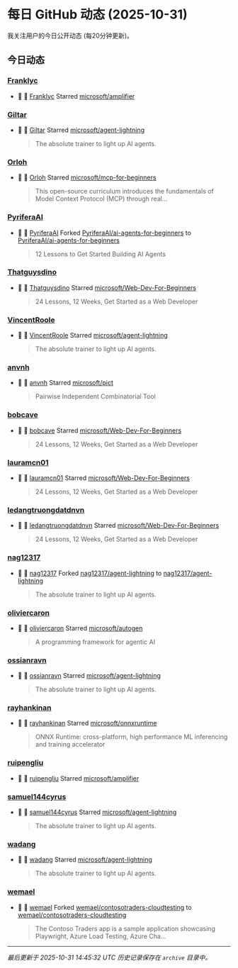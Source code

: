 # 每日 GitHub 动态 (2025-10-31)

我关注用户的今日公开动态 (每20分钟更新)。

## 今日动态

### [Franklyc](https://github.com/Franklyc)
- 🌟 👤 [Franklyc](https://github.com/Franklyc) Starred [microsoft/amplifier](https://github.com/microsoft/amplifier)

### [Giltar](https://github.com/Giltar)
- 🌟 👤 [Giltar](https://github.com/Giltar) Starred [microsoft/agent-lightning](https://github.com/microsoft/agent-lightning)
  > The absolute trainer to light up AI agents.

### [Orloh](https://github.com/Orloh)
- 🌟 👤 [Orloh](https://github.com/Orloh) Starred [microsoft/mcp-for-beginners](https://github.com/microsoft/mcp-for-beginners)
  > This open-source curriculum introduces the fundamentals of Model Context Protocol (MCP) through real...

### [PyriferaAI](https://github.com/PyriferaAI)
- 🍴 👤 [PyriferaAI](https://github.com/PyriferaAI) Forked [PyriferaAI/ai-agents-for-beginners](https://github.com/PyriferaAI/ai-agents-for-beginners) to [PyriferaAI/ai-agents-for-beginners](https://github.com/PyriferaAI/ai-agents-for-beginners)
  > 12 Lessons to Get Started Building AI Agents

### [Thatguysdino](https://github.com/Thatguysdino)
- 🌟 👤 [Thatguysdino](https://github.com/Thatguysdino) Starred [microsoft/Web-Dev-For-Beginners](https://github.com/microsoft/Web-Dev-For-Beginners)
  > 24 Lessons, 12 Weeks, Get Started as a Web Developer

### [VincentRoole](https://github.com/VincentRoole)
- 🌟 👤 [VincentRoole](https://github.com/VincentRoole) Starred [microsoft/agent-lightning](https://github.com/microsoft/agent-lightning)
  > The absolute trainer to light up AI agents.

### [anvnh](https://github.com/anvnh)
- 🌟 👤 [anvnh](https://github.com/anvnh) Starred [microsoft/pict](https://github.com/microsoft/pict)
  > Pairwise Independent Combinatorial Tool

### [bobcave](https://github.com/bobcave)
- 🌟 👤 [bobcave](https://github.com/bobcave) Starred [microsoft/Web-Dev-For-Beginners](https://github.com/microsoft/Web-Dev-For-Beginners)
  > 24 Lessons, 12 Weeks, Get Started as a Web Developer

### [lauramcn01](https://github.com/lauramcn01)
- 🌟 👤 [lauramcn01](https://github.com/lauramcn01) Starred [microsoft/Web-Dev-For-Beginners](https://github.com/microsoft/Web-Dev-For-Beginners)
  > 24 Lessons, 12 Weeks, Get Started as a Web Developer

### [ledangtruongdatdnvn](https://github.com/ledangtruongdatdnvn)
- 🌟 👤 [ledangtruongdatdnvn](https://github.com/ledangtruongdatdnvn) Starred [microsoft/Web-Dev-For-Beginners](https://github.com/microsoft/Web-Dev-For-Beginners)
  > 24 Lessons, 12 Weeks, Get Started as a Web Developer

### [nag12317](https://github.com/nag12317)
- 🍴 👤 [nag12317](https://github.com/nag12317) Forked [nag12317/agent-lightning](https://github.com/nag12317/agent-lightning) to [nag12317/agent-lightning](https://github.com/nag12317/agent-lightning)
  > The absolute trainer to light up AI agents.

### [oliviercaron](https://github.com/oliviercaron)
- 🌟 👤 [oliviercaron](https://github.com/oliviercaron) Starred [microsoft/autogen](https://github.com/microsoft/autogen)
  > A programming framework for agentic AI

### [ossianravn](https://github.com/ossianravn)
- 🌟 👤 [ossianravn](https://github.com/ossianravn) Starred [microsoft/agent-lightning](https://github.com/microsoft/agent-lightning)
  > The absolute trainer to light up AI agents.

### [rayhankinan](https://github.com/rayhankinan)
- 🌟 👤 [rayhankinan](https://github.com/rayhankinan) Starred [microsoft/onnxruntime](https://github.com/microsoft/onnxruntime)
  > ONNX Runtime: cross-platform, high performance ML inferencing and training accelerator

### [ruipengliu](https://github.com/ruipengliu)
- 🌟 👤 [ruipengliu](https://github.com/ruipengliu) Starred [microsoft/amplifier](https://github.com/microsoft/amplifier)

### [samuel144cyrus](https://github.com/samuel144cyrus)
- 🌟 👤 [samuel144cyrus](https://github.com/samuel144cyrus) Starred [microsoft/agent-lightning](https://github.com/microsoft/agent-lightning)
  > The absolute trainer to light up AI agents.

### [wadang](https://github.com/wadang)
- 🌟 👤 [wadang](https://github.com/wadang) Starred [microsoft/agent-lightning](https://github.com/microsoft/agent-lightning)
  > The absolute trainer to light up AI agents.

### [wemael](https://github.com/wemael)
- 🍴 👤 [wemael](https://github.com/wemael) Forked [wemael/contosotraders-cloudtesting](https://github.com/wemael/contosotraders-cloudtesting) to [wemael/contosotraders-cloudtesting](https://github.com/wemael/contosotraders-cloudtesting)
  > The Contoso Traders app is a sample application showcasing Playwright, Azure Load Testing, Azure Cha...


---
*最后更新于 2025-10-31 14:45:32 UTC*
*历史记录保存在 `archive` 目录中。*
